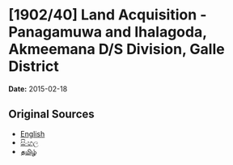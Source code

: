 # [1902/40] Land Acquisition - Panagamuwa and Ihalagoda, Akmeemana D/S Division, Galle District

**Date:** 2015-02-18

## Original Sources

- [English](https://documents.gov.lk/view/extra-gazettes/2015/2/1902-40_E.pdf)
- [සිංහල](https://documents.gov.lk/view/extra-gazettes/2015/2/1902-40_S.pdf)
- [தமிழ்](https://documents.gov.lk/view/extra-gazettes/2015/2/1902-40_T.pdf)

